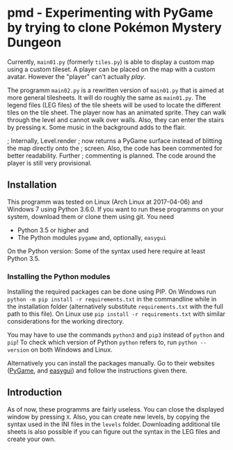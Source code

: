 # pmd - Experimenting with PyGame by trying to clone Pokémon Mystery Dungeon

Currently, `main01.py` (formerly `tiles.py`) is able to display a custom map
using a custom tileset. A player can be placed on the map with a custom avatar.
However the "player" can't actually _play_.

The programm `main02.py` is a rewritten version of `main01.py` that is aimed
at more general tilesheets. It will do roughly the same as `main01.py`.
The legend files (LEG files) of the tile sheets will be used to locate
the different tiles on the tile sheet. The player now has an animated sprite.
They can walk through the level and cannot walk over walls. Also, they can
enter the stairs by pressing `K`. Some music in the background adds to the
flair.

; Internally, Level.render
; now returns a PyGame surface instead of blitting the map directly onto the
; screen. Also, the code has been commented for better readability. Further
; commenting is planned. The code around the player is still very provisional.

## Installation

This programm was tested on Linux (Arch Linux at 2017-04-06) and Windows 7
using Python 3.6.0. If you want to run these programms on your system, 
download them or clone them using git. You need

* Python 3.5 or higher and 
* The Python modules `pygame` and, optionally, `easygui`

On the Python version: Some of the syntax used here require at least Python
3.5.

### Installing the Python modules

Installing the required packages can be done using PIP. On Windows run
`python -m pip install -r requirements.txt` in the commandline while in the
installation folder (alternatively substitute `requirements.txt` with the full
path to this file). On Linux use `pip install -r requirements.txt` with
similar considerations for the working directory.

You may have to use the commands `python3` and `pip3` instead of `python` and
`pip`! To check which version of Python `python` refers to, run
`python --version` on both Windows and Linux.

Alternatively you can install the packages manually. Go to their websites
([PyGame](http://www.pygame.org/news), and
[easygui](http://easygui.sourceforge.net/))
and follow the instructions given there.

## Introduction

As of now, these programms are fairly useless. You can close the displayed
window by pressing `X`. Also, you can create new levels, by copying the syntax
used in the INI files in the `levels` folder. Downloading additional tile
sheets is also possible if you can figure out the syntax in the LEG files and
create your own.
